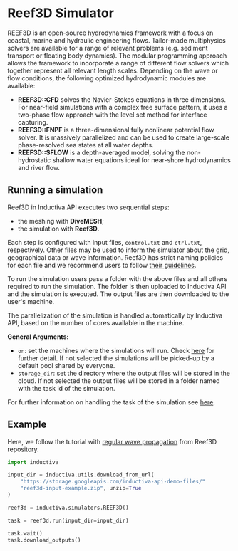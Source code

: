 # Reef3D Simulator 

REEF3D is an open-source hydrodynamics framework with a focus on coastal, marine and hydraulic engineering flows. Tailor-made multiphysics solvers are available for a range of relevant problems (e.g. sediment transport or floating body dynamics). The modular programming approach allows the framework to incorporate a range of different flow solvers which together represent all relevant length scales.  Depending on the wave or flow conditions, the following optimized hydrodynamic modules are available:

- **REEF3D::CFD** solves the Navier-Stokes equations in three dimensions. For near-field simulations with a complex free surface pattern,  it uses a two-phase flow approach with the level set method for interface capturing.
- **REEF3D::FNPF** is a three-dimensional fully nonlinear potential flow solver. It is massively parallelized and can be used to create large-scale phase-resolved sea states at all water depths.
- **REEF3D::SFLOW** is a depth-averaged model, solving the non-hydrostatic shallow water equations ideal for near-shore hydrodynamics and river flow.

## Running a simulation

Reef3D in Inductiva API executes two sequential steps: 
- the meshing with **DiveMESH**;
- the simulation with **Reef3D**. 

Each step is configured with input files, `control.txt` and `ctrl.txt`, respectively. Other files may be used to inform the simulator about the grid, geographical data or wave information. Reef3D has strict naming policies for each file and we recommend users to follow [their guidelines](https://reef3d.wordpress.com/user-guide/). 

To run the simulation users pass a folder with the above files and all others required to run the simulation. The folder is then uploaded to Inductiva API and the simulation is executed. The output files are then downloaded to the user's machine. 

The parallelization of the simulation is handled automatically by Inductiva API, based on the number of cores available in the machine.

**General Arguments:**
- `on`: set the machines where the simulations will run. Check [here](Machines) for further detail. If not selected the simulations will be picked-up by a default pool shared by everyone.
- `storage_dir`: set the directory where the output files will be stored in the cloud. If not selected the output files will be stored in a folder named with the task id of the simulation.

For further information on handling the task of the simulation see [here](Tasks).

## Example

Here, we follow the tutorial with [regular wave propagation](https://github.com/REEF3D/REEF3D/tree/master/Tutorials/REEF3D_FNPF/8_1%20Regular%20Wave%20Propagation) from Reef3D repository.

```python
import inductiva

input_dir = inductiva.utils.download_from_url(
    "https://storage.googleapis.com/inductiva-api-demo-files/"
    "reef3d-input-example.zip", unzip=True
)

reef3d = inductiva.simulators.REEF3D()

task = reef3d.run(input_dir=input_dir)

task.wait()
task.download_outputs()
```